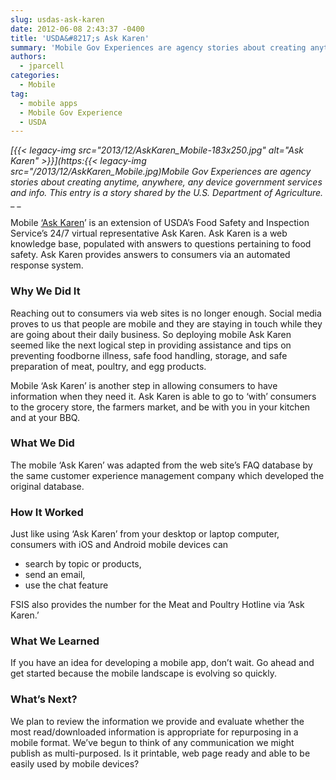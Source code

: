 ```yaml
---
slug: usdas-ask-karen
date: 2012-06-08 2:43:37 -0400
title: 'USDA&#8217;s Ask Karen'
summary: 'Mobile Gov Experiences are agency stories about creating anytime, anywhere, any device government services and info. This entry is a story shared by the U.S. Department of Agriculture. Mobile &lsquo;Ask Karen&rsquo; is an extension of USDA&rsquo;s Food Safety and Inspection Service&rsquo;s 24/7 virtual representative Ask Karen. Ask Karen is a'
authors:
  - jparcell
categories:
  - Mobile
tag:
  - mobile apps
  - Mobile Gov Experience
  - USDA
---
```


_[{{< legacy-img src="2013/12/AskKaren_Mobile-183x250.jpg" alt="Ask Karen" >}}](https:{{< legacy-img src="/2013/12/AskKaren_Mobile.jpg)Mobile Gov Experiences are agency stories about creating anytime, anywhere, any device government services and info. This entry is a story shared by the U.S. Department of Agriculture._ _
  _ 

Mobile [‘Ask Karen](http://apps.usa.gov/ask-karen.shtml)’ is an extension of USDA’s Food Safety and Inspection Service’s 24/7 virtual representative Ask Karen. Ask Karen is a web knowledge base, populated with answers to questions pertaining to food safety. Ask Karen provides answers to consumers via an automated response system.

### Why We Did It

Reaching out to consumers via web sites is no longer enough. Social media proves to us that people are mobile and they are staying in touch while they are going about their daily business. So deploying mobile Ask Karen seemed like the next logical step in providing assistance and tips on preventing foodborne illness, safe food handling, storage, and safe preparation of meat, poultry, and egg products.

Mobile &#8216;Ask Karen&#8217; is another step in allowing consumers to have information when they need it. Ask Karen is able to go to ‘with’ consumers to the grocery store, the farmers market, and be with you in your kitchen and at your BBQ.

### What We Did

The mobile &#8216;Ask Karen&#8217; was adapted from the web site&#8217;s FAQ database by the same customer experience management company which developed the original database.

### How It Worked

Just like using ‘Ask Karen’ from your desktop or laptop computer, consumers with iOS and Android mobile devices can

  * search by topic or products,
  * send an email,
  * use the chat feature

FSIS also provides the number for the Meat and Poultry Hotline via ‘Ask Karen.’

### What We Learned

If you have an idea for developing a mobile app, don&#8217;t wait. Go ahead and get started because the mobile landscape is evolving so quickly.

### What&#8217;s Next?

We plan to review the information we provide and evaluate whether the most read/downloaded information is appropriate for repurposing in a mobile format. We’ve begun to think of any communication we might publish as multi-purposed. Is it printable, web page ready and able to be easily used by mobile devices?